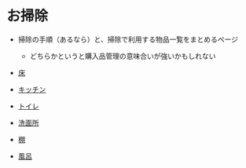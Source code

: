 お掃除
===

* 掃除の手順（あるなら）と、掃除で利用する物品一覧をまとめるページ
	* どちらかというと購入品管理の意味合いが強いかもしれない

* [床](./details/floor.md)
* [キッチン](./details/kitchien.md)
* [トイレ](./details/toilet.md)
* [洗面所](./details/washroom.md)
* [棚](./details/shelf.md)
* [風呂](./details/bath.md)
